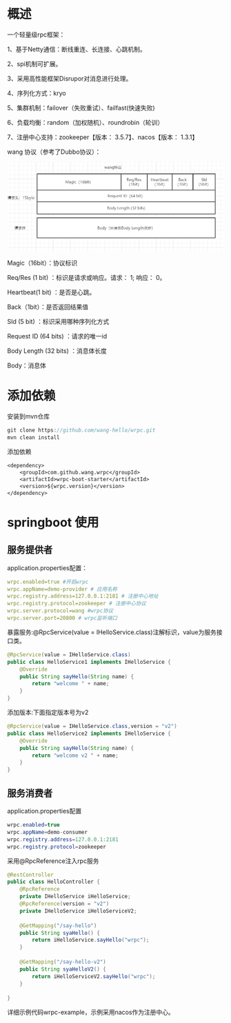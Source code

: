 # 概述

一个轻量级rpc框架：

1、基于Netty通信：断线重连、长连接、心跳机制。

2、spi机制可扩展。

3、采用高性能框架Disrupor对消息进行处理。

4、序列化方式：kryo

5、集群机制：failover（失败重试）、failfast(快速失败)

6、负载均衡：random（加权随机）、roundrobin（轮训）

7、注册中心支持：zookeeper【版本： 3.5.7】、nacos【版本： 1.3.1】



wang 协议（参考了Dubbo协议）：

![1615973355664](doc/1615973355664.png)

Magic（16bit）：协议标识

Req/Res (1 bit) ：标识是请求或响应。请求： 1; 响应： 0。

Heartbeat(1 bit) ：是否是心跳。

Back（1bit）：是否返回结果值

SId (5 bit) ：标识采用哪种序列化方式

Request ID (64 bits) ：请求的唯一id

Body Length (32 bits) ：消息体长度

Body：消息体





# 添加依赖

安装到mvn仓库

```java
git clone https://github.com/wang-hello/wrpc.git
mvn clean install

```



添加依赖

```
<dependency>
    <groupId>com.github.wang.wrpc</groupId>
    <artifactId>wrpc-boot-starter</artifactId>
    <version>${wrpc.version}</version>
</dependency>
```



# springboot 使用

## 服务提供者

application.properties配置：

```yaml
wrpc.enabled=true #开启wrpc
wrpc.appName=demo-provider # 应用名称
wrpc.registry.address=127.0.0.1:2181 # 注册中心地址
wrpc.registry.protocol=zookeeper # 注册中心协议 
wrpc.server.protocol=wang #wrpc协议
wrpc.server.port=20800 # wrpc监听端口
```

暴露服务:@RpcService(value = IHelloService.class)注解标识，value为服务接口类。

```java
@RpcService(value = IHelloService.class)
public class HelloService1 implements IHelloService {
    @Override
    public String sayHello(String name) {
        return "welcome " + name;
    }
}
```

添加版本:下面指定版本号为v2

```java
@RpcService(value = IHelloService.class,version = "v2")
public class HelloService2 implements IHelloService {
    @Override
    public String sayHello(String name) {
        return "welcome v2 " + name;
    }
}
```



## 服务消费者

application.properties配置

```java
wrpc.enabled=true
wrpc.appName=demo-consumer
wrpc.registry.address=127.0.0.1:2181
wrpc.registry.protocol=zookeeper
```

采用@RpcReference注入rpc服务

```java
@RestController
public class HelloController {
    @RpcReference
    private IHelloService iHelloService;
    @RpcReference(version = "v2")
    private IHelloService iHelloServiceV2;

    @GetMapping("/say-hello")
    public String syaHello() {
        return iHelloService.sayHello("wrpc");
    }

    @GetMapping("/say-hello-v2")
    public String syaHelloV2() {
        return iHelloServiceV2.sayHello("wrpc");
    }

}
```



详细示例代码wrpc-example，示例采用nacos作为注册中心。
